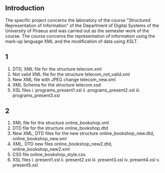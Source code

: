 ## Introduction
The specific project concerns the laboratory of the course "Structured Representation of Information" of the Department of Digital Systems of the University of Piraeus and was carried out as the semester work of the course. The course concerns the representation of information using the mark-up language XML and the modification of data using XSLT.

## 1

1. DTD, XML file for the structure telecom.xml
2. Not valid XML file for the structure telecom_not_valid.xml
3. New XML file with JPEG change telecom_new.xml
4. XML Schema for the structure telecom.xsd
5. XSL files
  i. programs_present1.xsl
  ii. programs_present2.xsl
  iii. programs_present3.xsl

## 2

1. XML file for the structure online_bookshop.xml
2. DTD file for the structure online_bookshop.dtd
3. New XML, DTD files for the new structure online_bookshop_new.dtd, online_bookshop_new.xml
4. XML, DTD new files online_bookshop_new2.dtd, online_bookshop_new2.xml
5. CSS file online_bookshop_style.css
6. XSL files
  i. present1.xsl
  ii. present2.xsl
  iii. present3.xsl
  iv. present4.xsl
  v. present5.xsl
